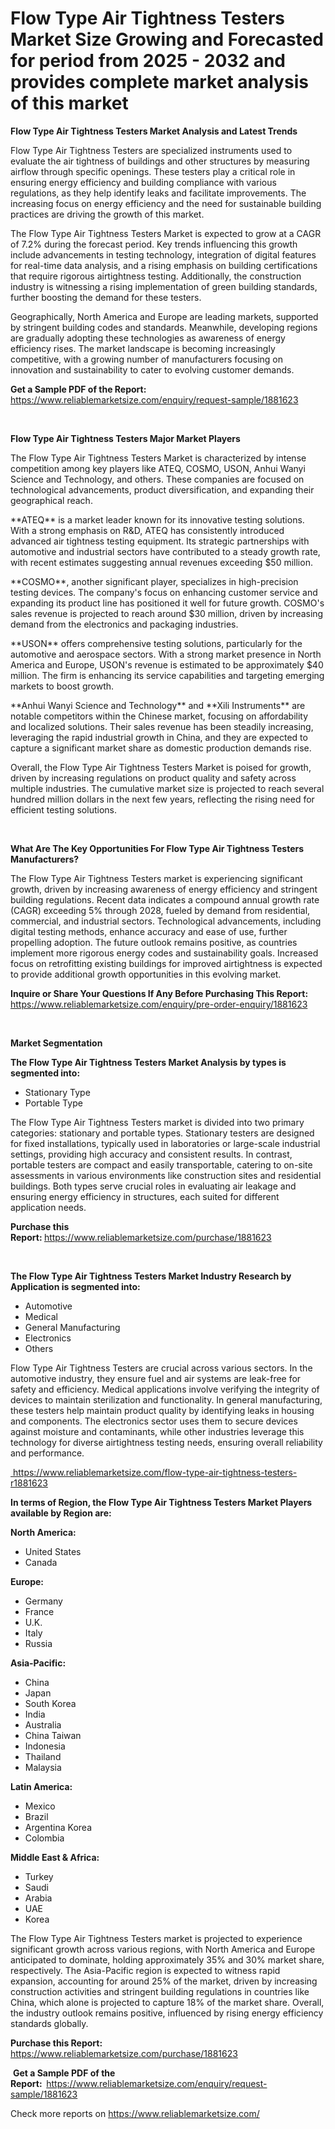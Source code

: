 <p><h1>Flow Type Air Tightness Testers Market Size Growing and Forecasted for period from 2025 - 2032 and provides complete market analysis of this market</h1></p><p><strong>Flow Type Air Tightness Testers Market Analysis and Latest Trends</strong></p>
<p><p>Flow Type Air Tightness Testers are specialized instruments used to evaluate the air tightness of buildings and other structures by measuring airflow through specific openings. These testers play a critical role in ensuring energy efficiency and building compliance with various regulations, as they help identify leaks and facilitate improvements. The increasing focus on energy efficiency and the need for sustainable building practices are driving the growth of this market.</p><p>The Flow Type Air Tightness Testers Market is expected to grow at a CAGR of 7.2% during the forecast period. Key trends influencing this growth include advancements in testing technology, integration of digital features for real-time data analysis, and a rising emphasis on building certifications that require rigorous airtightness testing. Additionally, the construction industry is witnessing a rising implementation of green building standards, further boosting the demand for these testers.</p><p>Geographically, North America and Europe are leading markets, supported by stringent building codes and standards. Meanwhile, developing regions are gradually adopting these technologies as awareness of energy efficiency rises. The market landscape is becoming increasingly competitive, with a growing number of manufacturers focusing on innovation and sustainability to cater to evolving customer demands.</p></p>
<p><strong>Get a Sample PDF of the Report:&nbsp;</strong> <a href="https://www.reliablemarketsize.com/enquiry/request-sample/1881623?utm_campaign=2783&utm_medium=2&utm_source=Github&utm_content=ia&utm_term=01032025&utm_id=flow-type-air-tightness-testers">https://www.reliablemarketsize.com/enquiry/request-sample/1881623</a></p>
<p>&nbsp;</p>
<p><strong>Flow Type Air Tightness Testers Major Market Players</strong></p>
<p><p>The Flow Type Air Tightness Testers Market is characterized by intense competition among key players like ATEQ, COSMO, USON, Anhui Wanyi Science and Technology, and others. These companies are focused on technological advancements, product diversification, and expanding their geographical reach.</p><p>**ATEQ** is a market leader known for its innovative testing solutions. With a strong emphasis on R&D, ATEQ has consistently introduced advanced air tightness testing equipment. Its strategic partnerships with automotive and industrial sectors have contributed to a steady growth rate, with recent estimates suggesting annual revenues exceeding $50 million.</p><p>**COSMO**, another significant player, specializes in high-precision testing devices. The company's focus on enhancing customer service and expanding its product line has positioned it well for future growth. COSMO's sales revenue is projected to reach around $30 million, driven by increasing demand from the electronics and packaging industries.</p><p>**USON** offers comprehensive testing solutions, particularly for the automotive and aerospace sectors. With a strong market presence in North America and Europe, USON's revenue is estimated to be approximately $40 million. The firm is enhancing its service capabilities and targeting emerging markets to boost growth.</p><p>**Anhui Wanyi Science and Technology** and **Xili Instruments** are notable competitors within the Chinese market, focusing on affordability and localized solutions. Their sales revenue has been steadily increasing, leveraging the rapid industrial growth in China, and they are expected to capture a significant market share as domestic production demands rise.</p><p>Overall, the Flow Type Air Tightness Testers Market is poised for growth, driven by increasing regulations on product quality and safety across multiple industries. The cumulative market size is projected to reach several hundred million dollars in the next few years, reflecting the rising need for efficient testing solutions.</p></p>
<p>&nbsp;</p>
<p><strong>What Are The Key Opportunities For Flow Type Air Tightness Testers Manufacturers?</strong></p>
<p><p>The Flow Type Air Tightness Testers market is experiencing significant growth, driven by increasing awareness of energy efficiency and stringent building regulations. Recent data indicates a compound annual growth rate (CAGR) exceeding 5% through 2028, fueled by demand from residential, commercial, and industrial sectors. Technological advancements, including digital testing methods, enhance accuracy and ease of use, further propelling adoption. The future outlook remains positive, as countries implement more rigorous energy codes and sustainability goals. Increased focus on retrofitting existing buildings for improved airtightness is expected to provide additional growth opportunities in this evolving market.</p></p>
<p><strong>Inquire or Share Your Questions If Any Before Purchasing This Report:</strong> <a href="https://www.reliablemarketsize.com/enquiry/pre-order-enquiry/1881623?utm_campaign=2783&utm_medium=2&utm_source=Github&utm_content=ia&utm_term=01032025&utm_id=flow-type-air-tightness-testers">https://www.reliablemarketsize.com/enquiry/pre-order-enquiry/1881623</a></p>
<p>&nbsp;</p>
<p><strong>Market Segmentation</strong></p>
<p><strong>The Flow Type Air Tightness Testers Market Analysis by types is segmented into:</strong></p>
<p><ul><li>Stationary Type</li><li>Portable Type</li></ul></p>
<p><p>The Flow Type Air Tightness Testers market is divided into two primary categories: stationary and portable types. Stationary testers are designed for fixed installations, typically used in laboratories or large-scale industrial settings, providing high accuracy and consistent results. In contrast, portable testers are compact and easily transportable, catering to on-site assessments in various environments like construction sites and residential buildings. Both types serve crucial roles in evaluating air leakage and ensuring energy efficiency in structures, each suited for different application needs.</p></p>
<p><strong>Purchase this Report:&nbsp;</strong><a href="https://www.reliablemarketsize.com/purchase/1881623?utm_campaign=2783&utm_medium=2&utm_source=Github&utm_content=ia&utm_term=01032025&utm_id=flow-type-air-tightness-testers">https://www.reliablemarketsize.com/purchase/1881623</a></p>
<p>&nbsp;</p>
<p><strong>The Flow Type Air Tightness Testers Market Industry Research by Application is segmented into:</strong></p>
<p><ul><li>Automotive</li><li>Medical</li><li>General Manufacturing</li><li>Electronics</li><li>Others</li></ul></p>
<p><p>Flow Type Air Tightness Testers are crucial across various sectors. In the automotive industry, they ensure fuel and air systems are leak-free for safety and efficiency. Medical applications involve verifying the integrity of devices to maintain sterilization and functionality. In general manufacturing, these testers help maintain product quality by identifying leaks in housing and components. The electronics sector uses them to secure devices against moisture and contaminants, while other industries leverage this technology for diverse airtightness testing needs, ensuring overall reliability and performance.</p></p>
<p><a href="https://www.reliablemarketsize.com/flow-type-air-tightness-testers-r1881623?utm_campaign=2783&utm_medium=2&utm_source=Github&utm_content=ia&utm_term=01032025&utm_id=flow-type-air-tightness-testers">&nbsp;https://www.reliablemarketsize.com/flow-type-air-tightness-testers-r1881623</a></p>
<p><strong>In terms of Region, the Flow Type Air Tightness Testers Market Players available by Region are:</strong></p>
<p>
    <p> <strong> North America: </strong>
        <ul>
            <li>United States</li>
            <li>Canada</li>
        </ul>
        </p> 
    <p> <strong> Europe: </strong>
        <ul>
            <li>Germany</li>
            <li>France</li>
            <li>U.K.</li>
            <li>Italy</li>
            <li>Russia</li>
        </ul>
        </p> 
    <p> <strong> Asia-Pacific: </strong>
        <ul>
            <li>China</li>
            <li>Japan</li>
            <li>South Korea</li>
            <li>India</li>
            <li>Australia</li>
            <li>China Taiwan</li>
            <li>Indonesia</li>
            <li>Thailand</li>
            <li>Malaysia</li>
        </ul>
        </p> 
    <p> <strong> Latin America: </strong>
        <ul>
            <li>Mexico</li>
            <li>Brazil</li>
            <li>Argentina Korea</li>
            <li>Colombia</li>
        </ul>
        </p> 
    <p> <strong> Middle East & Africa: </strong>
        <ul>
            <li>Turkey</li>
            <li>Saudi</li>
            <li>Arabia</li>
            <li>UAE</li>
            <li>Korea</li>
        </ul>
    </p>
    </p>
<p><p>The Flow Type Air Tightness Testers market is projected to experience significant growth across various regions, with North America and Europe anticipated to dominate, holding approximately 35% and 30% market share, respectively. The Asia-Pacific region is expected to witness rapid expansion, accounting for around 25% of the market, driven by increasing construction activities and stringent building regulations in countries like China, which alone is projected to capture 18% of the market share. Overall, the industry outlook remains positive, influenced by rising energy efficiency standards globally.</p></p>
<p><strong>Purchase this Report: </strong><a href="https://www.reliablemarketsize.com/purchase/1881623?utm_campaign=2783&utm_medium=2&utm_source=Github&utm_content=ia&utm_term=01032025&utm_id=flow-type-air-tightness-testers">https://www.reliablemarketsize.com/purchase/1881623</a></p>
<p>&nbsp;<strong>Get a Sample PDF of the Report:&nbsp;&nbsp;</strong><a href="https://www.reliablemarketsize.com/enquiry/request-sample/1881623?utm_campaign=2783&utm_medium=2&utm_source=Github&utm_content=ia&utm_term=01032025&utm_id=flow-type-air-tightness-testers">https://www.reliablemarketsize.com/enquiry/request-sample/1881623</a></p>
<p><strong></strong></p>
<p>Check more reports on <a href="https://www.reliablemarketsize.com/?utm_campaign=2783&utm_medium=2&utm_source=Github&utm_content=ia&utm_term=01032025&utm_id=flow-type-air-tightness-testers">https://www.reliablemarketsize.com/</a></p>